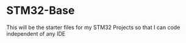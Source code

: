 # STM32-Base
This will be the starter files for my STM32 Projects so that I can code independent of any IDE
